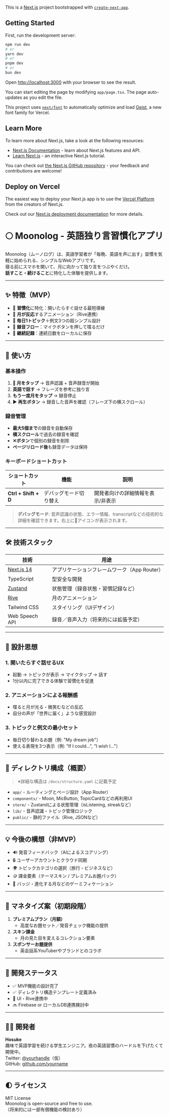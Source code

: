 This is a [Next.js](https://nextjs.org) project bootstrapped with [`create-next-app`](https://nextjs.org/docs/app/api-reference/cli/create-next-app).

## Getting Started

First, run the development server:

```bash
npm run dev
# or
yarn dev
# or
pnpm dev
# or
bun dev
```

Open [http://localhost:3000](http://localhost:3000) with your browser to see the result.

You can start editing the page by modifying `app/page.tsx`. The page auto-updates as you edit the file.

This project uses [`next/font`](https://nextjs.org/docs/app/building-your-application/optimizing/fonts) to automatically optimize and load [Geist](https://vercel.com/font), a new font family for Vercel.

## Learn More

To learn more about Next.js, take a look at the following resources:

- [Next.js Documentation](https://nextjs.org/docs) - learn about Next.js features and API.
- [Learn Next.js](https://nextjs.org/learn) - an interactive Next.js tutorial.

You can check out [the Next.js GitHub repository](https://github.com/vercel/next.js) - your feedback and contributions are welcome!

## Deploy on Vercel

The easiest way to deploy your Next.js app is to use the [Vercel Platform](https://vercel.com/new?utm_medium=default-template&filter=next.js&utm_source=create-next-app&utm_campaign=create-next-app-readme) from the creators of Next.js.

Check out our [Next.js deployment documentation](https://nextjs.org/docs/app/building-your-application/deploying) for more details.


# 🌕 Moonolog - 英語独り言習慣化アプリ

Moonolog（ムーノログ）は、英語学習者が「毎晩、英語を声に出す」習慣を気軽に始められる、シンプルなWebアプリです。  
寝る前にスマホを開いて、月に向かって独り言をつぶやくだけ。  
**話すこと・続けること**に特化した体験を提供します。

---

## ✨ 特徴（MVP）

- 🧠 **習慣化**に特化：開いたらすぐ話せる最短導線
- 🌙 **月が反応**するアニメーション（Rive連携）
- 💬 **毎日1トピック**＋例文3つの超シンプル設計
- 🎤 **録音フロー**：マイクボタンを押して喋るだけ
- 🔁 **継続記録**：連続日数をローカルに保存

---

## 📱 使い方

### 基本操作
1. **🌙 月をタップ** → 音声認識 + 音声録音が開始
2. **英語で話す** → フレーズを参考に独り言
3. **もう一度月をタップ** → 録音停止
4. **▶️ 再生ボタン** → 録音した音声を確認（フレーズ下の横スクロール）

### 録音管理
- **最大5個まで**の録音を自動保存
- **横スクロール**で過去の録音を確認
- **✕ボタン**で個別の録音を削除
- **ページリロード後**も録音データは保持

### キーボードショートカット
| ショートカット | 機能 | 説明 |
|---|---|---|
| **Ctrl + Shift + D** | デバッグモード切り替え | 開発者向けの詳細情報を表示/非表示 |

> **デバッグモード**: 音声認識の状態、エラー情報、transcriptなどの技術的な詳細を確認できます。右上に🐛アイコンが表示されます。

---

## 🛠 技術スタック

| 技術 | 用途 |
|------|------|
| [Next.js 14](https://nextjs.org/) | アプリケーションフレームワーク（App Router） |
| TypeScript | 型安全な開発 |
| [Zustand](https://zustand-demo.pmnd.rs/) | 状態管理（録音状態・習慣記録など） |
| [Rive](https://rive.app/) | 月のアニメーション |
| Tailwind CSS | スタイリング（UIデザイン） |
| Web Speech API | 録音／音声入力（将来的には拡張予定） |

---

## 📐 設計思想

### 1. 開いたらすぐ話せるUX
- 起動 → トピックが表示 → マイクタップ → 話す
- 1分以内に完了できる体験で習慣化を促進

### 2. アニメーションによる報酬感
- 喋ると月が光る・微笑むなどの反応
- 自分の声が「世界に届く」ような感覚設計

### 3. トピックと例文の最小セット
- 毎日切り替わるお題（例: "My dream job"）
- 使える表現を3つ表示（例: "If I could...", "I wish I..."）

---

## 📁 ディレクトリ構成（概要）

> ※詳細な構造は `/docs/structure.yaml` に記載予定

- `app/` - ルーティングとページ設計（App Router）
- `components/` - Moon, MicButton, TopicCardなどの再利用UI
- `store/` - Zustandによる状態管理（isListening, streakなど）
- `lib/` - 音声認識・トピック管理ロジック
- `public/` - 静的ファイル（Rive, JSONなど）

---

## 💡 今後の構想（非MVP）

- 🔊 発音フィードバック（AIによるスコアリング）
- 🔒 ユーザーアカウントとクラウド同期
- 🌍 トピックカテゴリの選択（旅行・ビジネスなど）
- 🪙 課金要素（テーマスキン / プレミアムお題パック）
- 🏅 バッジ・進化する月などのゲーミフィケーション

---

## 💸 マネタイズ案（初期段階）

1. **プレミアムプラン（月額）**
   - 高度なお題セット／発音チェック機能の提供
2. **スキン課金**
   - 月の見た目を変えるコレクション要素
3. **スポンサーお題提供**
   - 英会話系YouTuberやブランドとのコラボ

---

## 🧪 開発ステータス

- ✅ MVP機能の設計完了
- ✅ ディレクトリ構造テンプレート定義済み
- 🚧 UI・Rive連携中
- 🔜 Firebase or ローカルDB連携検討中

---

## 🧑‍💻 開発者

**Hosuke**  
趣味で英語学習を続ける学生エンジニア。夜の英語習慣のハードルを下げたくて開発中。  
Twitter: [@yourhandle](https://twitter.com/)（仮）  
GitHub: [github.com/yourname](https://github.com/)

---

## 🌓 ライセンス

MIT License  
Moonolog is open-source and free to use.  
（将来的には一部有償機能の検討あり）

